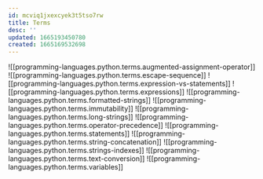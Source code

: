 ```yaml
---
id: mcviq1jxexcyek3t5tso7rw
title: Terms
desc: ''
updated: 1665193450780
created: 1665169532698
---
```

![[programming-languages.python.terms.augmented-assignment-operator]]
![[programming-languages.python.terms.escape-sequence]]
![[programming-languages.python.terms.expression-vs-statements]]
![[programming-languages.python.terms.expressions]]
![[programming-languages.python.terms.formatted-strings]]
![[programming-languages.python.terms.immutability]]
![[programming-languages.python.terms.long-strings]]
![[programming-languages.python.terms.operator-precedence]]
![[programming-languages.python.terms.statements]]
![[programming-languages.python.terms.string-concatenation]]
![[programming-languages.python.terms.strings-indexes]]
![[programming-languages.python.terms.text-conversion]]
![[programming-languages.python.terms.variables]]
